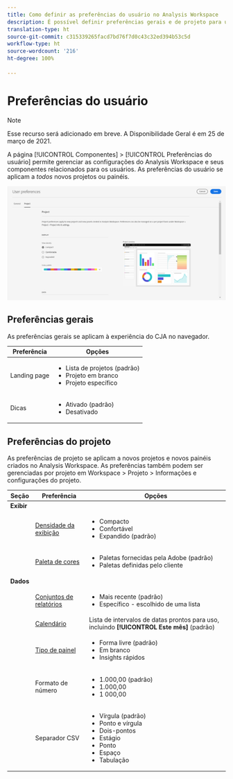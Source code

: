 ```yaml
---
title: Como definir as preferências do usuário no Analysis Workspace
description: É possível definir preferências gerais e de projeto para usuários.
translation-type: ht
source-git-commit: c315339265facd7bd76f7d0c43c32ed394b53c5d
workflow-type: ht
source-wordcount: '216'
ht-degree: 100%

---
```



# Preferências do usuário

>[!NOTE]
>
>Esse recurso será adicionado em breve. A Disponibilidade Geral é em 25 de março de 2021.

A página [!UICONTROL Componentes] > [!UICONTROL Preferências do usuário] permite gerenciar as configurações do Analysis Workspace e seus componentes relacionados para os usuários. As preferências do usuário se aplicam a *todos* novos projetos ou painéis.

![Preferências do usuário](assets/user-preferences.png)

## Preferências gerais

As preferências gerais se aplicam à experiência do CJA no navegador.

| Preferência | Opções |
| --- | --- |
| Landing page | <ul><li>Lista de projetos (padrão)</li><li>Projeto em branco</li><li>Projeto específico</li></ul> |
| Dicas | <ul><li>Ativado (padrão)</li><li>Desativado</li></ul> |

## Preferências do projeto

As preferências de projeto se aplicam a novos projetos e novos painéis criados no Analysis Workspace. As preferências também podem ser gerenciadas por projeto em Workspace > Projeto > Informações e configurações do projeto.

| Seção | Preferência | Opções |
| --- | --- | --- |
| **Exibir** |  |  |
|  | [Densidade da exibição](https://experienceleague.adobe.com/docs/analytics-platform/using/cja-workspace/build-workspace-project/view-density.html?lang=pt-BR) | <ul><li>Compacto</li><li>Confortável</li><li>Expandido (padrão)</li></ul> |
|  | [Paleta de cores](https://experienceleague.adobe.com/docs/analytics-platform/using/cja-workspace/build-workspace-project/color-palettes.html?lang=pt-BR) | <ul><li>Paletas fornecidas pela Adobe (padrão)</li><li>Paletas definidas pelo cliente</li></ul> |
| **Dados** |  |  |
|  | [Conjuntos de relatórios](https://experienceleague.adobe.com/docs/analytics-platform/using/cja-workspace/panels/panels.html?lang=pt-BR#report-suite) | <ul><li>Mais recente (padrão)</li><li>Específico - escolhido de uma lista</li></ul> |
|  | [Calendário](https://experienceleague.adobe.com/docs/analytics-platform/using/cja-workspace/panels/panels.html?lang=pt-BR#calendar) | Lista de intervalos de datas prontos para uso, incluindo **[!UICONTROL Este mês]** (padrão) |
|  | [Tipo de painel](https://experienceleague.adobe.com/docs/analytics-platform/using/cja-workspace/panels/panels.html?lang=pt-BR) | <ul><li>Forma livre (padrão)</li><li>Em branco</li><li>Insights rápidos</li></ul> |
|  | Formato de número | <ul><li>1.000,00 (padrão)</li><li>1.000,00</li><li>1 000,00</li></ul> |
|  | Separador CSV | <ul><li>Vírgula (padrão)</li><li>Ponto e vírgula</li><li>Dois-pontos</li><li>Estágio</li><li>Ponto</li><li>Espaço</li><li>Tabulação</li></ul> |